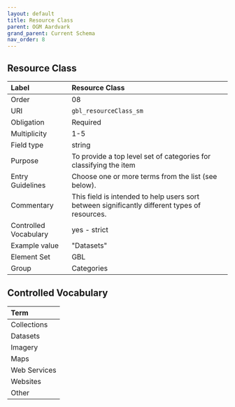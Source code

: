 ```yaml
---
layout: default
title: Resource Class
parent: OGM Aardvark
grand_parent: Current Schema
nav_order: 8
---
```


## Resource Class

| Label                 | Resource Class          |
|:----------------------|:------------------------|
| Order           | 08                      |
| URI                   | `gbl_resourceClass_sm`  |
| Obligation            | Required                |
| Multiplicity          | 1-5                     |
| Field type            | string                  |
| Purpose               | To provide a top level set of categories for classifying the item |
| Entry Guidelines      | Choose one or more terms from the list (see below). |
| Commentary            | This field is intended to help users sort between significantly different types of resources. |
| Controlled Vocabulary | yes - strict            |
| Example value         | "Datasets"              |
| Element Set           | GBL                     |
| Group                 | Categories              |

## Controlled Vocabulary

| Term         |
| :----------- |
| Collections  |
| Datasets     |
| Imagery      |
| Maps         |
| Web Services |
| Websites     |
| Other        |
